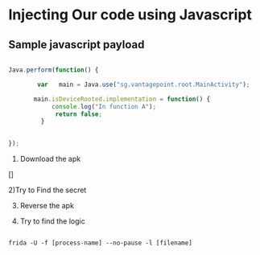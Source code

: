 # Injecting Our code using Javascript

## Sample javascript payload
``` javascript

Java.perform(function() {

        var   main = Java.use("sg.vantagepoint.root.MainActivity");

       main.isDeviceRooted.implementation = function() {
            console.log("In function A");
             return false;
         }  
   

});

```

1) Download the apk

[]

2)Try to Find the secret


3) Reverse the apk

4) Try to find the logic


```

frida -U -f [process-name] --no-pause -l [filename]
```
